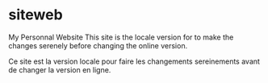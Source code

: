 # siteweb
My Personnal Website
This site is the locale version for to make the changes serenely before changing the online version.


Ce site est la version locale pour faire les changements sereinements avant de changer la version en ligne.
